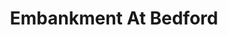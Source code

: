 ---
layout: painting
id: 6
title: "Embankment At Bedford"
thumbnail: "EmbankmentSmall.jpg"
image: "Embankment.jpg"
teaser: "Very early experimental watercolour using brush, wirewool, dabbing with canvas."
description: "Brushwork, dabbing with cross stich canvas, wirewool etc..
Kept it as a reminder of the journey."
---